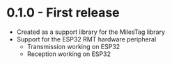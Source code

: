 # 0.1.0 - First release

- Created as a support library for the MilesTag library
- Support for the ESP32 RMT hardware peripheral
  - Transmission working on ESP32
  - Reception working on ESP32